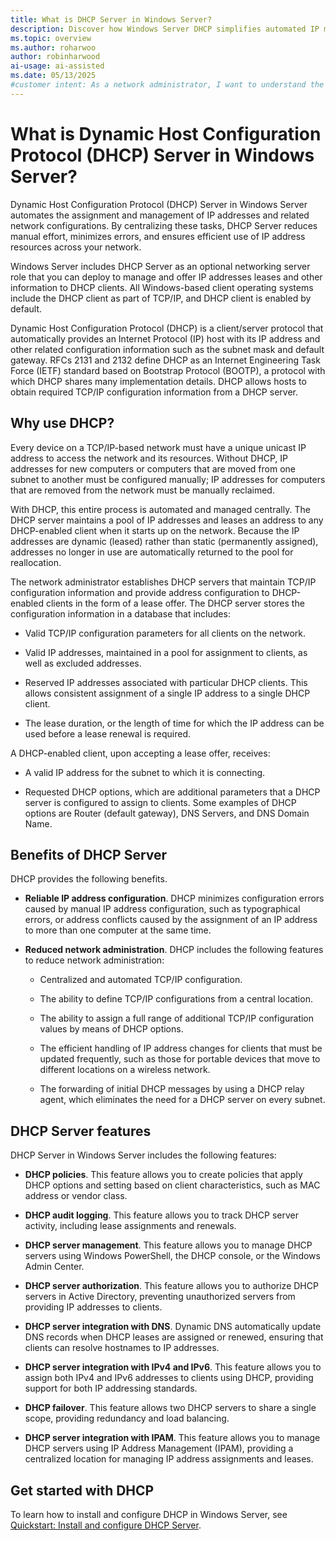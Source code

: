 ```yaml
---
title: What is DHCP Server in Windows Server?
description: Discover how Windows Server DHCP simplifies automated IP management, reduces configuration errors, and enhances network efficiency with this powerful protocol.
ms.topic: overview
ms.author: roharwoo
author: robinharwood
ai-usage: ai-assisted
ms.date: 05/13/2025
#customer intent: As a network administrator, I want to understand the benefits of using DHCP in Windows Server so that I can automate IP address management and reduce configuration errors.
---
```


# What is Dynamic Host Configuration Protocol (DHCP) Server in Windows Server?

Dynamic Host Configuration Protocol (DHCP) Server in Windows Server automates the assignment and management of IP addresses and related network configurations. By centralizing these tasks, DHCP Server reduces manual effort, minimizes errors, and ensures efficient use of IP address resources across your network.

Windows Server includes DHCP Server as an optional networking server role that you can deploy to manage and offer IP addresses leases and other information to DHCP clients. All Windows-based client operating systems include the DHCP client as part of TCP/IP, and DHCP client is enabled by default.

Dynamic Host Configuration Protocol (DHCP) is a client/server protocol that automatically provides an Internet Protocol (IP) host with its IP address and other related configuration information such as the subnet mask and default gateway. RFCs 2131 and 2132 define DHCP as an Internet Engineering Task Force (IETF) standard based on Bootstrap Protocol (BOOTP), a protocol with which DHCP shares many implementation details. DHCP allows hosts to obtain required TCP/IP configuration information from a DHCP server.

## Why use DHCP?

Every device on a TCP/IP-based network must have a unique unicast IP address to access the network and its resources. Without DHCP, IP addresses for new computers or computers that are moved from one subnet to another must be configured manually; IP addresses for computers that are removed from the network must be manually reclaimed.

With DHCP, this entire process is automated and managed centrally. The DHCP server maintains a pool of IP addresses and leases an address to any DHCP-enabled client when it starts up on the network. Because the IP addresses are dynamic (leased) rather than static (permanently assigned), addresses no longer in use are automatically returned to the pool for reallocation.

The network administrator establishes DHCP servers that maintain TCP/IP configuration information and provide address configuration to DHCP-enabled clients in the form of a lease offer. The DHCP server stores the configuration information in a database that includes:

- Valid TCP/IP configuration parameters for all clients on the network.

- Valid IP addresses, maintained in a pool for assignment to clients, as well as excluded addresses.

- Reserved IP addresses associated with particular DHCP clients. This allows consistent assignment of a single IP address to a single DHCP client.

- The lease duration, or the length of time for which the IP address can be used before a lease renewal is required.

A DHCP-enabled client, upon accepting a lease offer, receives:

- A valid IP address for the subnet to which it is connecting.

- Requested DHCP options, which are additional parameters that a DHCP server is configured to assign to clients. Some examples of DHCP options are Router (default gateway), DNS Servers, and DNS Domain Name.

## Benefits of DHCP Server

DHCP provides the following benefits.

- **Reliable IP address configuration**. DHCP minimizes configuration errors caused by manual IP address configuration, such as typographical errors, or address conflicts caused by the assignment of an IP address to more than one computer at the same time.

- **Reduced network administration**. DHCP includes the following features to reduce network administration:

  - Centralized and automated TCP/IP configuration.

  - The ability to define TCP/IP configurations from a central location.

  - The ability to assign a full range of additional TCP/IP configuration values by means of DHCP options.

  - The efficient handling of IP address changes for clients that must be updated frequently, such as those for portable devices that move to different locations on a wireless network.

  - The forwarding of initial DHCP messages by using a DHCP relay agent, which eliminates the need for a DHCP server on every subnet.

## DHCP Server features

DHCP Server in Windows Server includes the following features:

- **DHCP policies**. This feature allows you to create policies that apply DHCP options and setting based on client characteristics, such as MAC address or vendor class.

- **DHCP audit logging**. This feature allows you to track DHCP server activity, including lease assignments and renewals.

- **DHCP server management**. This feature allows you to manage DHCP servers using Windows PowerShell, the DHCP console, or the Windows Admin Center.

- **DHCP server authorization**. This feature allows you to authorize DHCP servers in Active Directory, preventing unauthorized servers from providing IP addresses to clients.

- **DHCP server integration with DNS**. Dynamic DNS automatically update DNS records when DHCP leases are assigned or renewed, ensuring that clients can resolve hostnames to IP addresses.

- **DHCP server integration with IPv4 and IPv6**. This feature allows you to assign both IPv4 and IPv6 addresses to clients using DHCP, providing support for both IP addressing standards.

- **DHCP failover**. This feature allows two DHCP servers to share a single scope, providing redundancy and load balancing.

- **DHCP server integration with IPAM**. This feature allows you to manage DHCP servers using IP Address Management (IPAM), providing a centralized location for managing IP address assignments and leases.

## Get started with DHCP

To learn how to install and configure DHCP in Windows Server, see [Quickstart: Install and configure DHCP Server](quickstart-install-configure-dhcp-server.md).
